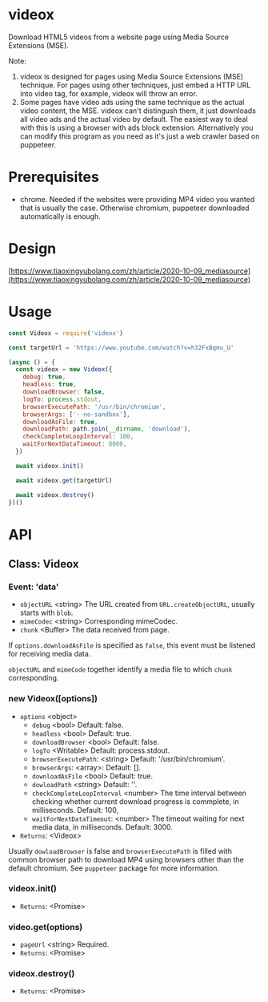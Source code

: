 # videox

Download HTML5 videos from a website page using Media Source Extensions (MSE).

Note: 

1. videox is designed for pages using Media Source Extensions (MSE) technique. For pages using other techniques, just embed a HTTP URL into video tag, for example, videox will throw an error.
2. Some pages have video ads using the same technique as the actual video content, the MSE. videox can't distingush them, it just downloads all video ads and the actual video by default. The easiest way to deal with this is using a browser with ads block extension. Alternatively you can modify this program as you need as it's just a web crawler based on puppeteer.

# Prerequisites

- chrome. Needed if the websites were providing MP4 video you wanted that is usually the case. Otherwise chromium, puppeteer downloaded automatically is enough.

# Design

[https://www.tiaoxingyubolang.com/zh/article/2020-10-09_mediasource](https://www.tiaoxingyubolang.com/zh/article/2020-10-09_mediasource)

# Usage

```js
const Videox = require('videox')

const targetUrl = 'https://www.youtube.com/watch?v=h32FxBqmu_U'

(async () = {
  const videox = new Videox({
    debug: true,
    headless: true,
    downloadBrowser: false,
    logTo: process.stdout,
    browserExecutePath: '/usr/bin/chromium',
    browserArgs: ['--no-sandbox'],
    downloadAsFile: true,
    downloadPath: path.join(__dirname, 'download'),
    checkCompleteLoopInterval: 100,
    waitForNextDataTimeout: 8000,
  })

  await videox.init()

  await videox.get(targetUrl)

  await videox.destroy()
})()
```

# API

## Class: Videox

### Event: 'data'

- `objectURL` \<string> The URL created from `URL.createObjectURL`, usually starts with `blob`.
- `mimeCodec` \<string> Corresponding mimeCodec.
- `chunk` \<Buffer> The data received from page.

If `options.downloadAsFile` is specified as `false`, this event must be listened for receiving media data.

`objectURL` and `mimeCode` together identify a media file to which `chunk` corresponding.

### new Videox([options])

- `options` \<object>
    - `debug` \<bool> Default: false.
    - `headless` \<bool> Default: true.
    - `downloadBrowser` \<bool> Default: false.
    - `logTo` \<Writable> Default: process.stdout.
    - `browserExecutePath`: \<string> Default: '/usr/bin/chromium'.
    - `browserArgs`: \<array>: Default: [].
    - `downloadAsFile` \<bool> Default: true.
    - `dowloadPath` \<string> Default: ''.
    - `checkCompleteLoopInterval` \<number> The time interval  between checking whether  current download progress is commplete, in milliseconds. Default: 100,
    - `waitForNextDataTimeout`: \<number> The timeout waiting for next media data, in milliseconds. Default: 3000.
- `Returns`: \<Videox>

Usually `dowloadBrowser` is false and `browserExecutePath` is filled with common browser path to download MP4 using browsers other than the default chromium. See `puppeteer` package for more information.

### videox.init()

- `Returns`: \<Promise>

### video.get(options)

- `pageUrl` \<string> Required.
- `Returns`: \<Promise>

### videox.destroy()

- `Returns`: \<Promise>

